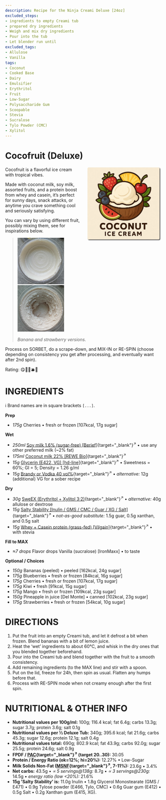 ```yaml
---
description: Recipe for the Ninja Creami Deluxe [24oz]
excluded_steps:
- ingredients to empty Creami tub
- prepared dry ingredients
- Weigh and mix dry ingredients
- Pour into the tub
- Let blender run until
excluded_tags:
- Allulose
- Vanilla
tags:
- Coconut
- Cooked Base
- Dairy
- Emulsifier
- Erythritol
- Fruit
- Low-Sugar
- Polysaccharide Gum
- Scoopable
- Stevia
- Sucralose
- Tylo Powder (CMC)
- Xylitol
---
```

# Cocofruit (Deluxe)
<img style="float: right; margin-left: 1.5em;" width=240 alt="Logo" src="cocofruit-ice-cream-logo.png" />

Cocofruit is a flavorful ice cream with tropical vibes.

Made with coconut milk, soy milk, assorted fruits, and a protein boost from whey and casein,
it’s perfect for sunny days, snack attacks, or anytime you crave something cool and seriously satisfying.

You can vary by using different fruit, possibly mixing them, see for inspirations below.

> <img width=150 alt="Spun Ice Cream" src="Coco-Banana_2025-04-06.jpg" class="zoomable" />
> <img width=150 alt="Spun Ice Cream" src="Coco-Strawberry_2025-04-06.jpg" class="zoomable" />
> 
> *Banana and strawberry versions.*

Process on SORBET, do a scrape-down, and MIX-IN or RE-SPIN (choose depending on consistency you get after processing, and eventually want after 2nd spin).

Rating: 😋🍓🍌🫐🥥

# INGREDIENTS

ℹ️ Brand names are in square brackets `[...]`.

**Prep**

  - _175g_ Cherries • fresh or frozen [107kcal, 17g sugar]

**Wet**

  - _250ml_ [Soy milk 1.6% (sugar-free) \[Berief\]](/ice-creamery/info/ingredients/#soy-milk){target="_blank"}<sup>↗</sup> • use any other preferred milk (~2% fat)
  - _175ml_ [Coconut milk 22% \[REWE Bio\]](/ice-creamery/info/ingredients/#coconut-milk){target="_blank"}<sup>↗</sup>
  - _15g_ [Glycerin (E422, VG) \[hd-line\]](/ice-creamery/info/ingredients/#vegetable-glycerin-glycerol-vg-e422){target="_blank"}<sup>↗</sup> • Sweetness = 60%; GI = 5; Density = 1.26 g/ml
  - _15g_ [Brandy or Vodka 40 vol%](/ice-creamery/info/ingredients/#alcohol-ethanol){target="_blank"}<sup>↗</sup> • *alternative:* 12g (additional) VG for a sober recipe

**Dry**

  - _30g_ [SweEX (Erythritol + Xylitol 3:2)](/ice-creamery/info/ingredients/#sweex-erythritol-xylitol-blend){target="_blank"}<sup>↗</sup> • *alternative:* 40g allulose or dextrose
  - _15g_ [Salty Stability \[Inulin / GMS / CMC / Guar / XG / Salt\]](/ice-creamery/S/Salty%20Stability/){target="_blank"}<sup>↗</sup> • *not-as-good substitute:* 1.5g guar, 0.5g xanthan, and 0.5g salt
  - _15g_ [Whey + Casein protein (grass-fed) \[Vilgain\]](/ice-creamery/info/ingredients/#whey-protein){target="_blank"}<sup>↗</sup> • with stevia

**Fill to MAX**

  - _≈7 drops_ Flavor drops Vanilla (sucralose) [IronMaxx] • to taste

**Optional / Choices**

  - _150g_ Bananas (peeled) • peeled [162kcal, 24g sugar]
  - _175g_ Blueberries • fresh or frozen [84kcal, 16g sugar]
  - _175g_ Cherries • fresh or frozen [107kcal, 17g sugar]
  - _175g_ Kiwi • fresh [91kcal, 15g sugar]
  - _175g_ Mango • fresh or frozen [109kcal, 23g sugar]
  - _150g_ Pineapple in juice [Del Monte] • canned [102kcal, 23g sugar]
  - _175g_ Strawberries • fresh or frozen [54kcal, 10g sugar]

# DIRECTIONS

 1. Put the fruit into an empty Creami tub, and let it defrost a bit when frozen. Blend bananas with a bit of lemon juice.
 1. Heat the ‘wet’ ingredients to about 60°C, and whisk in the dry ones that you blended together beforehand.
 1. Pour into the Creami tub and blend together with the fruit to a smooth consistency.
 1. Add remaining ingredients (to the MAX line) and stir with a spoon.
 1. Put on the lid, freeze for 24h, then spin as usual. Flatten any humps before that.
 1. Process with RE-SPIN mode when not creamy enough after the first spin.

# NUTRITIONAL & OTHER INFO

- **Nutritional values per 100g/ml:** 100g; 116.4 kcal; fat 6.4g; carbs 13.3g; sugar 3.7g; protein 3.6g; salt 0.1g
- **Nutritional values per ½ Deluxe Tub:** 340g; 395.6 kcal; fat 21.6g; carbs 45.3g; sugar 12.6g; protein 12.1g; salt 0.4g
- **Nutritional values total:** 690g; 802.9 kcal; fat 43.9g; carbs 92.0g; sugar 25.5g; protein 24.6g; salt 0.9g
- **FPDF / [PAC](/ice-creamery/info/glossary/#potere-anti-congelante-pac){target="_blank"}<sup>↗</sup> (target 20..30):** 30.05
- **Protein / Energy Ratio (ok=12%; hi=20%):** 12.27% • Low-Sugar
- **Milk Solids Non-Fat ([MSNF](/ice-creamery/info/glossary/#milk-solids-not-fat-msnf){target="_blank"}<sup>↗</sup>, 7-11%):** 23.6g • 3.4%
- **Net carbs:** 43.5g • *∝ 5 servings@138g:* 8.7g • *∝ 3 servings@230g:* 14.5g • *energy ratio (low <20%):* 21.6%
- **15g 'Salty Stability' is:** 11.0g Inulin • 1.8g Glycerol Monostearate (GMS / E471) • 0.9g Tylose powder (E466, Tylo, CMC) • 0.6g Guar gum (E412) • 0.5g Salt • 0.2g Xanthan gum (E415, XG).
